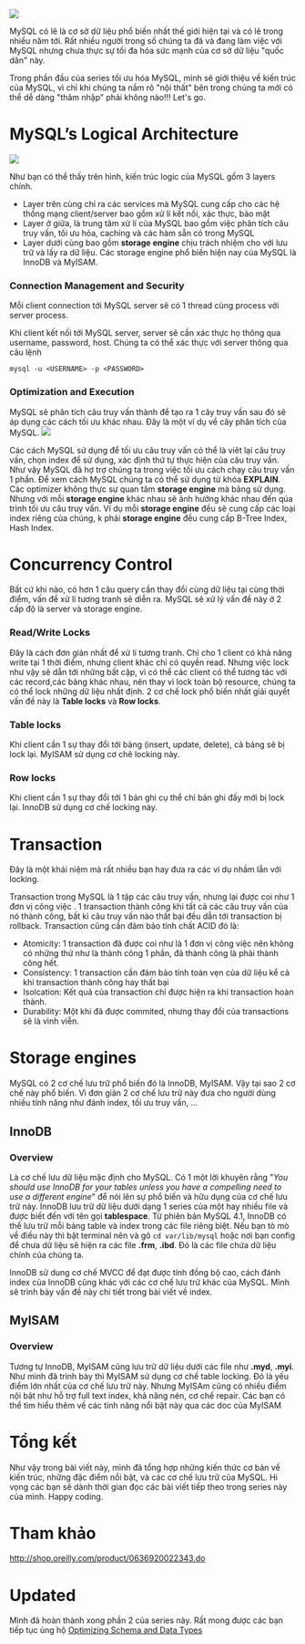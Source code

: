 ![](https://images.viblo.asia/9fa318d9-3f3e-4e3d-be3f-1846199e4955.jpg)

MySQL có lẽ là cơ sở dữ liệu phổ biến nhất thế giới hiện tại và có lẽ trong nhiều năm tới. Rất nhiều người trong số chúng ta đã và đang làm việc với MySQL nhưng chưa thực sự tối đa hóa sức mạnh của cơ sở dữ liệu "quốc dân" này.

Trong phần đầu của series tối ưu hóa MySQL, mình sẽ giới thiệu về kiến trúc của MySQL, vì chỉ khi chúng ta nắm rõ "nội thất" bên trong chúng ta mới có thể dễ dàng "thâm nhập" phải không nào!!! Let's go.


# MySQL’s Logical Architecture

![](https://images.viblo.asia/3c19e367-9c5c-4b75-a35f-26c2039e3d0b.png)

Như bạn có thể thấy trên hình, kiến trúc logic của MySQL gồm 3 layers chính. 

+ Layer trên cùng chỉ ra các services mà MySQL cung cấp cho các hệ thống mạng client/server bao gồm xử lí kết nối, xác thực, bảo mật
+ Layer ở giữa, là trung tâm xử lí của MySQL bao gồm việc phân tích câu truy vấn, tối ưu hóa, caching và các hàm sẵn có trong MySQL
+ Layer dưới cùng bao gồm **storage engine**  chịu trách nhiệm cho với lưu trữ và lấy ra dữ liệu. Các storage engine phổ biến hiện nay của MySQL là InnoDB và MyISAM.

### Connection Management and Security

Mỗi client connection tới MySQL server sẽ có 1 thread cùng process với server process.

Khi client kết nối tới MySQL server, server sẽ cần xác thực họ thông qua username, password, host. Chúng ta có thể xác thực với server thông qua câu lệnh 
```mysql
mysql -u <USERNAME> -p <PASSWORD>
```

### Optimization and Execution

MySQL sẽ phân tích câu truy vấn thành để tạo ra 1 cây truy vấn sau đó sẽ áp dụng các cách tối ưu khác nhau.
Đây là một ví dụ về cây phân tích của MySQL.
![](https://images.viblo.asia/3f5b14b7-7c1b-483e-b56c-cfc3ccbebd1c.png)

Các cách MySQL sử dụng để tối ưu câu truy vấn có thể là viêt lại câu truy vấn, chọn index để sử dụng, xác định thứ tự thực hiện của câu truy vấn. Như vậy MySQL đã hợ trợ chúng ta trong việc tối ưu cách chạy câu truy vấn 1 phần. Để xem cách MySQL chúng ta có thể sử dụng từ khóa **EXPLAIN**.  Các optimizer không thực sự quan tâm **storage engine** mà bảng sử dụng. Nhưng với mỗi **storage engine** khác nhau sẽ ảnh hưởng khác nhau đến qúa trình tối ưu câu truy vấn. Ví dụ mỗi **storage engine** đều sẽ cung cấp các loại index riêng của chúng, k phải **storage engine** đều cung cấp B-Tree Index, Hash Index.

# Concurrency Control

Bất cứ khi nào, có hơn 1 câu query cần thay đổi cùng dữ liệu tại cùng thời điểm, vấn đề xử lí tương tranh sẽ diễn ra. MySQL sẽ xử lý vấn đề này ở 2 cấp độ là server và storage engine.

### Read/Write Locks

Đây là cách đơn giản nhất để xử lí tương tranh. Chỉ cho 1 client có khả năng write tại 1 thời điểm, nhưng client khác chỉ có quyền read. Nhưng việc lock như vậy sẽ dẫn tới những bất cập, vì có thể các client có thể tương tác với các record,các bảng khác nhau, nên thay vì lock toàn bộ resource, chúng ta có thể lock những dữ liệu nhất định. 2 cơ chế lock phổ biến nhất giải quyết vấn đề này là **Table locks** và **Row locks**. 

### Table locks

Khi client cần 1 sự thay đổi tới bảng (insert, update, delete), cả bảng sẽ bị lock lại. MyISAM sử dụng cơ chê locking này.

### Row locks
Khi client cần 1 sự thay đổi tới 1 bản ghi cụ thể chỉ bản ghi đấy mới bị lock lại. InnoDB sử dụng cơ chế locking này. 

# Transaction 

Đây là một khái niệm mà rất nhiều bạn hay đưa ra các ví dụ nhầm lẫn với locking.

Transaction trong MySQL là 1 tập các câu truy vấn, nhưng lại được coi như 1 đơn vị công việc . 1 transaction thành công khi tất cả các câu truy vấn của nó thành công, bất kì câu truy vấn nào thất bại đều dẫn tới transaction bị rollback. Transaction cũng cần đảm bảo tính chất ACID đó là: 

* Atomicity: 1 transaction đã được coi như là 1 đơn vị công việc nên không có những thứ như là thành công 1 phần, đã thành công là phải thành công hết. 
* Consistency: 1 transaction cần đảm bảo tính toàn vẹn của dữ liệu kể cả khi transaction thành công hay thất bại
* Isolcation: Kết quả của transaction chỉ được hiện ra khi transaction hoàn thành. 
* Durability: Một khi đã được commited, nhưng thay đổi của transactions sẽ là vình viễn.

# Storage engines
MySQL có 2 cơ chế lưu trữ phổ biến đó là InnoDB, MyISAM. Vậy tại sao 2 cơ chế này phổ biến. Vì đơn giản 2 cơ chế lưu trữ này đưa cho người dùng nhiều tính năng như đánh index, tối ưu truy vấn, ...
## InnoDB
### Overview
Là cơ chế lưu dữ liệu mặc định cho MySQL. Có 1 một lời khuyên rằng "*You should use InnoDB for your tables unless you have a compelling need to use a different engine*" để nói lên sự phổ biến và hữu dụng của cơ chế lưu trữ này.
InnoDB lưu trữ dữ liệu dưới dạng 1 series của một hay nhiều file và được biết đến với tên gọi **tablespace**. Từ phiên bản MySQL 4.1, InnoDB có thể lưu trữ mỗi bảng table và index trong các file riêng biệt. Nếu bạn tò mò về điều này thì bật terminal nên và gõ `cd var/lib/mysql` hoặc nơi bạn config để chưa dữ liệu sẽ hiện ra các file **.frm**,  **.ibd**. Đó là các file chứa dữ liệu chính của chúng ta. 

InnoDB sử dung cơ chế MVCC để đạt được tính đồng bộ cao, cách đánh index của InnoDB cũng khác với các cơ chế lưu trữ khác của MySQL. Mình sẽ trình bày vấn đề này chi tiết trong bài viết về index. 

## MyISAM
### Overview
Tương tự InnoDB, MyISAM cũng lưu trữ dữ liệu dưới các file như **.myd**,  **.myi**. Như mình đã trình bày thì MyISAM sử dụng cơ chế table locking. Đó là yếu điểm lớn nhất của cơ chế lưu trữ này. Nhưng MyISAm cũng có nhiều điểm nội bật như hỗ trợ full text index, khả năng nén, cơ chế repair. Các bạn có thể tìm hiểu thêm về các tính năng nổi bật này qua các doc của MyISAM

# Tổng kết 
Như vậy trong bài viết này, mình đã tổng hợp những kiến thức cơ bản về kiến trúc, những đặc điểm nổi bật, và các cơ chế lưu trữ của MySQL.
Hi vọng các bạn sẽ dành thời gian đọc các bài viết tiếp theo trong series này của mình.
Happy coding.


# Tham khảo 
http://shop.oreilly.com/product/0636920022343.do

# Updated
Mình đã hoàn thành xong phần 2 của series này. Rất mong được các bạn tiếp tục ủng hộ [Optimizing Schema and Data Types](https://viblo.asia/p/optimizing-schema-and-data-types-maGK7qjAlj2)